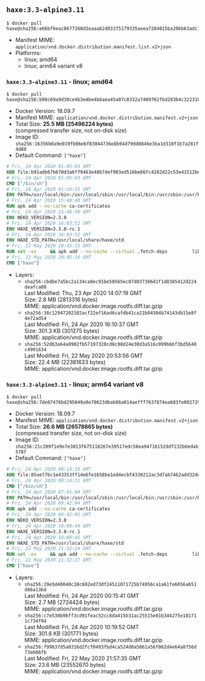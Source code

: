 ## `haxe:3.3-alpine3.11`

```console
$ docker pull haxe@sha256:e66bf6eac8677260d3eaaa62d03375179335aeea7284015ba20bb63adc13834e
```

-	Manifest MIME: `application/vnd.docker.distribution.manifest.list.v2+json`
-	Platforms:
	-	linux; amd64
	-	linux; arm64 variant v8

### `haxe:3.3-alpine3.11` - linux; amd64

```console
$ docker pull haxe@sha256:b98c69a9d30ce4b3e4be4b6aea45a07c8332a7409762fbd283b4c322318ce2b0
```

-	Docker Version: 18.09.7
-	Manifest MIME: `application/vnd.docker.distribution.manifest.v2+json`
-	Total Size: **25.5 MB (25496224 bytes)**  
	(compressed transfer size, not on-disk size)
-	Image ID: `sha256:16356b0a9e019fb06ebf83044736e8b94d79dd8846e3ba1d310f1b7a281f4d88`
-	Default Command: `["haxe"]`

```dockerfile
# Fri, 24 Apr 2020 01:05:03 GMT
ADD file:b91adb67b670d3a6ff9463e48b7def903ed516be66fc4282d22c53e41512be49 in / 
# Fri, 24 Apr 2020 01:05:03 GMT
CMD ["/bin/sh"]
# Fri, 24 Apr 2020 01:10:55 GMT
ENV PATH=/usr/local/bin:/usr/local/sbin:/usr/local/bin:/usr/sbin:/usr/bin:/sbin:/bin
# Fri, 24 Apr 2020 15:48:40 GMT
RUN apk add --no-cache ca-certificates
# Fri, 24 Apr 2020 15:48:40 GMT
ENV NEKO_VERSION=2.3.0
# Fri, 24 Apr 2020 16:03:52 GMT
ENV HAXE_VERSION=3.3.0-rc.1
# Fri, 24 Apr 2020 16:03:52 GMT
ENV HAXE_STD_PATH=/usr/local/share/haxe/std
# Fri, 22 May 2020 20:45:15 GMT
RUN set -ex 	&& apk add --no-cache --virtual .fetch-deps 		libressl 		tar 		git 		&& wget -O neko.tar.gz "https://github.com/HaxeFoundation/neko/archive/v2-3-0/neko-2.3.0.tar.gz" 	&& echo "850e7e317bdaf24ed652efeff89c1cb21380ca19f20e68a296c84f6bad4ee995 *neko.tar.gz" | sha256sum -c - 	&& mkdir -p /usr/src/neko 	&& tar -xC /usr/src/neko --strip-components=1 -f neko.tar.gz 	&& rm neko.tar.gz 	&& apk add --no-cache --virtual .neko-build-deps 		apache2-dev 		cmake 		gc-dev 		gcc 		gtk+2.0-dev 		libc-dev 		linux-headers 		mariadb-dev 		mbedtls-dev 		ninja 		sqlite-dev 	&& cd /usr/src/neko 	&& cmake -GNinja -DNEKO_JIT_DISABLE=ON -DRELOCATABLE=OFF -DRUN_LDCONFIG=OFF . 	&& ninja 	&& ninja install 		&& git clone --recursive --depth 1 --branch 3.3.0-rc1 "https://github.com/HaxeFoundation/haxe.git" /usr/src/haxe 	&& cd /usr/src/haxe 	&& mkdir -p $HAXE_STD_PATH 	&& cp -r std/* $HAXE_STD_PATH 	&& apk add --no-cache --virtual .haxe-build-deps 		pcre-dev 		zlib-dev 		mbedtls-dev 		make 				ocaml 		camlp4 		ocaml-camlp4-dev 				&& OCAMLPARAM=safe-string=0,_ make all tools 		&& mkdir -p /usr/local/bin 	&& cp haxe haxelib /usr/local/bin 	&& mkdir -p /haxelib 	&& cd / && haxelib setup /haxelib 		&& runDeps="$( 		scanelf --needed --nobanner --recursive /usr/local 			| awk '{ gsub(/,/, "\nso:", $2); print "so:" $2 }' 			| sort -u 			| xargs -r apk info --installed 			| sort -u 	)" 	&& apk add --virtual .haxe-rundeps $runDeps 	&& apk del .fetch-deps .neko-build-deps .haxe-build-deps 		&& rm -rf /usr/src/neko /usr/src/haxe
# Fri, 22 May 2020 20:45:16 GMT
CMD ["haxe"]
```

-	Layers:
	-	`sha256:cbdbe7a5bc2a134ca8ec91be58565ec07d037386d1f1d8385412d224deafca08`  
		Last Modified: Thu, 23 Apr 2020 14:07:19 GMT  
		Size: 2.8 MB (2813316 bytes)  
		MIME: application/vnd.docker.image.rootfs.diff.tar.gzip
	-	`sha256:38c12947202102acf22ef16ad6cafdb41ca21b04304b74143db15e8f4e72ad54`  
		Last Modified: Fri, 24 Apr 2020 16:10:37 GMT  
		Size: 301.3 KB (301275 bytes)  
		MIME: application/vnd.docker.image.rootfs.diff.tar.gzip
	-	`sha256:52d63a64a8902fb57197320cd8c98d24e30d3a516c099b6bf3bd5640c4991634`  
		Last Modified: Fri, 22 May 2020 20:53:56 GMT  
		Size: 22.4 MB (22381633 bytes)  
		MIME: application/vnd.docker.image.rootfs.diff.tar.gzip

### `haxe:3.3-alpine3.11` - linux; arm64 variant v8

```console
$ docker pull haxe@sha256:7de87476bd295049a9e70623dbab86a014aefff7637874ea683fe002729e9af2
```

-	Docker Version: 18.09.7
-	Manifest MIME: `application/vnd.docker.distribution.manifest.v2+json`
-	Total Size: **26.6 MB (26578865 bytes)**  
	(compressed transfer size, not on-disk size)
-	Image ID: `sha256:21c209f1e9e7e3013f675118267e39517edc56ea94716152ddf232b6edab578f`
-	Default Command: `["haxe"]`

```dockerfile
# Fri, 24 Apr 2020 00:14:18 GMT
ADD file:85ae77bc1e43353ff14e6fe1658be1ed4ecbf4330212ac3d7ab7462add32dd39 in / 
# Fri, 24 Apr 2020 00:14:21 GMT
CMD ["/bin/sh"]
# Fri, 24 Apr 2020 07:01:04 GMT
ENV PATH=/usr/local/bin:/usr/local/sbin:/usr/local/bin:/usr/sbin:/usr/bin:/sbin:/bin
# Fri, 24 Apr 2020 09:42:04 GMT
RUN apk add --no-cache ca-certificates
# Fri, 24 Apr 2020 09:42:05 GMT
ENV NEKO_VERSION=2.3.0
# Fri, 24 Apr 2020 10:08:44 GMT
ENV HAXE_VERSION=3.3.0-rc.1
# Fri, 24 Apr 2020 10:08:45 GMT
ENV HAXE_STD_PATH=/usr/local/share/haxe/std
# Fri, 22 May 2020 21:32:24 GMT
RUN set -ex 	&& apk add --no-cache --virtual .fetch-deps 		libressl 		tar 		git 		&& wget -O neko.tar.gz "https://github.com/HaxeFoundation/neko/archive/v2-3-0/neko-2.3.0.tar.gz" 	&& echo "850e7e317bdaf24ed652efeff89c1cb21380ca19f20e68a296c84f6bad4ee995 *neko.tar.gz" | sha256sum -c - 	&& mkdir -p /usr/src/neko 	&& tar -xC /usr/src/neko --strip-components=1 -f neko.tar.gz 	&& rm neko.tar.gz 	&& apk add --no-cache --virtual .neko-build-deps 		apache2-dev 		cmake 		gc-dev 		gcc 		gtk+2.0-dev 		libc-dev 		linux-headers 		mariadb-dev 		mbedtls-dev 		ninja 		sqlite-dev 	&& cd /usr/src/neko 	&& cmake -GNinja -DNEKO_JIT_DISABLE=ON -DRELOCATABLE=OFF -DRUN_LDCONFIG=OFF . 	&& ninja 	&& ninja install 		&& git clone --recursive --depth 1 --branch 3.3.0-rc1 "https://github.com/HaxeFoundation/haxe.git" /usr/src/haxe 	&& cd /usr/src/haxe 	&& mkdir -p $HAXE_STD_PATH 	&& cp -r std/* $HAXE_STD_PATH 	&& apk add --no-cache --virtual .haxe-build-deps 		pcre-dev 		zlib-dev 		mbedtls-dev 		make 				ocaml 		camlp4 		ocaml-camlp4-dev 				&& OCAMLPARAM=safe-string=0,_ make all tools 		&& mkdir -p /usr/local/bin 	&& cp haxe haxelib /usr/local/bin 	&& mkdir -p /haxelib 	&& cd / && haxelib setup /haxelib 		&& runDeps="$( 		scanelf --needed --nobanner --recursive /usr/local 			| awk '{ gsub(/,/, "\nso:", $2); print "so:" $2 }' 			| sort -u 			| xargs -r apk info --installed 			| sort -u 	)" 	&& apk add --virtual .haxe-rundeps $runDeps 	&& apk del .fetch-deps .neko-build-deps .haxe-build-deps 		&& rm -rf /usr/src/neko /usr/src/haxe
# Fri, 22 May 2020 21:32:27 GMT
CMD ["haxe"]
```

-	Layers:
	-	`sha256:29e5d40040c18c692ed73df24511071725b74956ca1a61fe6056a651d86a13bd`  
		Last Modified: Fri, 24 Apr 2020 00:15:41 GMT  
		Size: 2.7 MB (2724424 bytes)  
		MIME: application/vnd.docker.image.rootfs.diff.tar.gzip
	-	`sha256:c7e530b96ff3cd91feac52cc8da415b31ac25515e01b344275e181711c734f94`  
		Last Modified: Fri, 24 Apr 2020 10:19:52 GMT  
		Size: 301.8 KB (301771 bytes)  
		MIME: application/vnd.docker.image.rootfs.diff.tar.gzip
	-	`sha256:f99637d5a0316d2fcf0493fbd4ca524d8a5061a56f062d4e64a8756d73e606fb`  
		Last Modified: Fri, 22 May 2020 21:57:35 GMT  
		Size: 23.6 MB (23552670 bytes)  
		MIME: application/vnd.docker.image.rootfs.diff.tar.gzip
